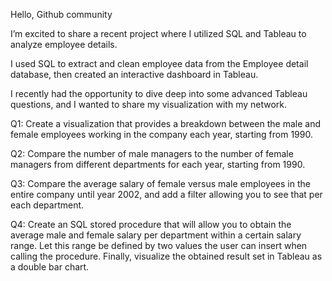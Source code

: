 Hello, Github community

I’m excited to share a recent project where I utilized SQL and Tableau to analyze employee details.

I used SQL to extract and clean employee data from the Employee detail database, then created an interactive dashboard in Tableau. 

I recently had the opportunity to dive deep into some advanced Tableau questions, and I wanted to share my visualization with my network. 

Q1: Create a visualization that provides a breakdown between the male and female employees working in the company each year, starting from 1990. 

Q2: Compare the number of male managers to the number of female managers from different departments for each year, starting from 1990.

Q3: Compare the average salary of female versus male employees in the entire company until year 2002, and add a filter allowing you to see that per each department.

Q4: Create an SQL stored procedure that will allow you to obtain the average male and female salary per department within a certain salary range. Let this range be defined by two values the user can insert when calling the procedure.
Finally, visualize the obtained result set in Tableau as a double bar chart. 
